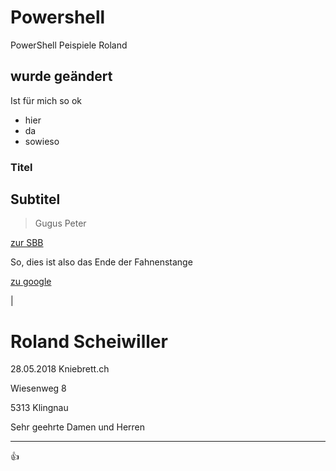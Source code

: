 # Powershell

PowerShell Peispiele Roland

## wurde geändert

Ist für mich so ok

* hier
* da
* sowieso

### Titel

## Subtitel

> Gugus
> Peter

[zur SBB](https://www.sbb.ch)

So, dies ist also das Ende der Fahnenstange

[zu google](https://www.google.com)


|
# **Roland Scheiwiller**


28.05.2018
Kniebrett.ch

Wiesenweg 8

5313 Klingnau

Sehr geehrte Damen und Herren


***

:+1:
